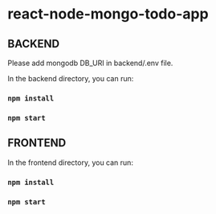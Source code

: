 # react-node-mongo-todo-app

## BACKEND

Please add mongodb DB_URI in backend/.env file. 

In the backend directory, you can run:

### `npm install`
### `npm start`

## FRONTEND

In the frontend directory, you can run:

### `npm install`
### `npm start`

